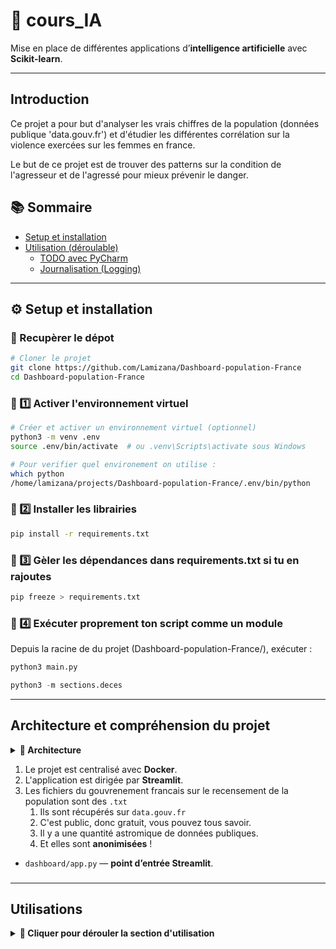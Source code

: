 # 🧠 cours_IA

Mise en place de différentes applications d’**intelligence artificielle** avec **Scikit-learn**.

---

## Introduction

Ce projet a pour but d'analyser les vrais chiffres de la population (données publique 'data.gouv.fr') et d'étudier 
les différentes corrélation sur la violence exercées sur les femmes en france.

Le but de ce projet est de trouver des patterns sur la condition de l'agresseur et de l'agressé pour mieux prévenir 
le danger.

## 📚 Sommaire

- [Setup et installation](#setup-et-installation)
- [Utilisation (déroulable)](#utilisation-déroulable)
  - [TODO avec PyCharm](#todo-avec-pycharm)
  - [Journalisation (Logging)](#journalisation-logging)

---

## ⚙️ Setup et installation


### 🧩 Recupèrer le dépot

```bash
# Cloner le projet
git clone https://github.com/Lamizana/Dashboard-population-France
cd Dashboard-population-France
```

### 🧩 1️⃣ Activer l'environnement virtuel

```bash
# Créer et activer un environnement virtuel (optionnel)
python3 -m venv .env 
source .env/bin/activate  # ou .venv\Scripts\activate sous Windows

# Pour verifier quel environement on utilise :
which python
/home/lamizana/projects/Dashboard-population-France/.env/bin/python
```

### 🧩 2️⃣ Installer les librairies

```bash
pip install -r requirements.txt
```

### 🧩 3️⃣ Gèler les dépendances dans requirements.txt si tu en rajoutes

```bash
pip freeze > requirements.txt
```

### 🧩 4️⃣ Exécuter proprement ton script comme un module

Depuis la racine de du projet (Dashboard-population-France/), exécuter :

```python
python3 main.py
```

```python
python3 -m sections.deces
```

---

## Architecture et compréhension du projet

<details> <summary><strong>🧩 Architecture</strong></summary>

```css
Dashboard-population-France/
│
├── dashboard/
│   ├── app.py                      # Tableau de bord principal (Streamlit)
│   ├── sections/
│   │   ├── population.py           # Recensement population
│   │   ├── naissance.py            # Statistiques naissance
│   │   ├── deces.py                # Statistiques décès
│   │   ├── viols.py                # Statistiques viols
│   │   ├── féminicides.py          # Statistiques féminicides
│   │   └── __init__.py
│   └── assets/
│       ├── cartes/                 # Images et cartes générées
│       └── data/
│           └── deces/
│               ├── deces-2025-m08.txt
│           ├── population.csv
│           └── emploi.csv
│
├── utils/
│   ├── logger.py                   # Logger coloré
│   ├── data_loader.py              # Fonctions de chargement / nettoyage de données
│   ├── plot_utils.py               # Fonctions pour graphiques (matplotlib / seaborn)
│   └── __init__.py
│
├── requirements.txt                # Dépendances Python
├── Dockerfile                      # Configuration Docker
├── docker-compose.yml              # Pour exécution et port mapping
└── main.py                         # Tests unitaires / pipeline local
```

</details>

1. Le projet est centralisé avec **Docker**.
2. L'application est dirigée par **Streamlit**.
3. Les fichiers du gouvrenement francais sur le recensement de la population sont des `.txt`
   1. Ils sont récupérés sur `data.gouv.fr`
   2. C'est public, donc gratuit, vous pouvez tous savoir.
   3. Il y a une quantité astromique de données publiques.
   4. Et elles sont **anonimisées** !

- `dashboard/app.py` — **point d’entrée Streamlit**.

### 

---

## Utilisations

<details> <summary><strong>🧩 Cliquer pour dérouler la section d'utilisation</strong></summary>

### TODO avec Pycharm

#### ✅ 1. Ecrire une TODO dans le code

Il faut simplement ajouter un _comentaire spécial_ dans le code :

```python
# TODO: implémenter la fonction de nettoyage des données INSEE
def clean_data():
    pass
```

Il y a plusieurs variantes :

```python
# FIXME: corriger la normalisation PCA
# FEAT: Nouvel feature.
# HACK: solution rapide, à améliorer plus tard
```

#### 2. 🧭 Voir toutes les TODO dans Pycharm

1. Ouvrir le projet.
2. Va dans menu :
   1. **View -> Tool Windows -> TODO**
3. Une fenêtre s'ouvre avec la liste des TODO trouvé dans le code :
   1. Le fichier concerné.
   2. La ligne exacte.
   3. Le contenu en commentaire.

> 💡 Cliquer sur une ligne pour aller directement au code.

#### 3. Ajouter tes propres filtres TODO

On a défini des **règles personalisées** (par exemple `@urgent`, `@review`, etc.) :

1. Aller dans :
   1. **File → Settings → Editor → TODO**

2. Cliquer sur ➕ pour ajouter une nouvelle règle :
   1. **Pattern** : `@urgent.*`
   2. **Case sensitive** : coché ou non selon ton besoin
   3. Choisir une couleur d'affichage.

Les TODO seront ensuite colorées à la vue dédiée.

Tu verras ensuite ces TODO colorés différemment dans la vue dédiée.

### 🧾 Journalisation (Logging)

Le projet utilise un système de journalisation centralisé basé sur un module `logger.py`, 
afin d’enregistrer les messages d’exécution et les erreurs dans un fichier de log.

--- 

#### 📁 Structure du fichier

Le logger est défini dans :

```css
cours_IA/
├── logger.py
└── recensement_population/
    ├── main.py
    └── ...
```

#### ⚙ Fonctionnement

Le fichier `logger.py` contient une classe `Logger` personnalisée, qui :

- Enregistre les messages dans un fichier (ex. `recensement_pop.log`) ;
- Affiche aussi les messages dans la console pour le suivi en temps réel.

#### 🧩 Exemple d’utilisation

```python
# main.py
from logger import Logger

# Initialisation du logger (le fichier 'app.logs/' sera créé automatiquement)
log = Logger("logs/recensement_pop.log")


def main() -> int:
   log.info("Démarrage de l’application...")
   # ton code ici
   log.info("Fin de l’exécution.")
   return 0


if __name__ == "__main__":
   import sys

   sys.exit(main())
```

🧠 Exemple de sortie dans app.log

```yaml
2025-10-11 15:24:53,872 - INFO - Démarrage de l’application...
2025-10-11 15:24:55,123 - INFO - Fin de l’exécution.
```
